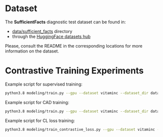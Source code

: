 # Dataset
The **SufficientFacts** diagnostic test dataset can be found in:

* [data/sufficient_facts](data/sufficient_facts) directory 
* through the [HuggingFace datasets hub](https://huggingface.co/datasets/pepa/sufficient_facts)

Please, consult the README in the corresponding locations for more information on the dataset. 

# Contrastive Training Experiments

Example script for supervised training:
```bash
python3.8 modeling/train.py --gpu --dataset vitaminc --dataset_dir data/vitaminc --model_path vitaminc_roberta_1e5_1 --lr 1e-5 --pretrained_path 'roberta-base' --labels 3 --epochs 3 --max_len 256 --batch_size 16 --test_dir data/vitaminc_const.jsonl
```

Example script for CAD training:
```bash
python3.8 modeling/train.py --gpu --dataset vitaminc --dataset_dir data/vitaminc --lr 1e-5 --pretrained_path 'albert-base-v2' --labels 3 --current_model albert --negatives_mode n_const n_sent_pos --positives_mode p_sent p_sent_const --max_negatives 2 --max_positives 1 --test_dir data/vitaminc_const_rem.jsonl --min_nei_counts 2 --min_nei_preds 0.5 --min_nei_counts_sent 2 --min_nei_preds_sent 0.5 --max_len 256 --batch_size 16 --epochs 3 --sample_instances 20000
```

Example script for CL loss training:
```bash
python3.8 modeling/train_contrastive_loss.py --gpu --dataset vitaminc --dataset_dir data/vitaminc --lr 1e-5 --pretrained_path 'albert-base-v2' --labels 3 --current_model albert --negatives_mode n_const n_sent_pos --positives_mode p_sent p_sent_const --max_negatives 2 --max_positives 1 --test_dir data/vitaminc_const_rem.jsonl --min_nei_counts 2 --min_nei_preds 0.5 --min_nei_counts_sent 2 --min_nei_preds_sent 0.5 --max_len 256 --batch_size 16 --epochs 3 --sample_instances 20000 --temp 1.5
```
